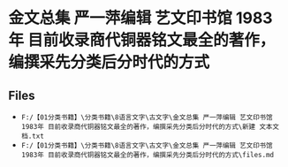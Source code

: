 # 金文总集 严一萍编辑 艺文印书馆 1983年 目前收录商代铜器铭文最全的著作，编撰采先分类后分时代的方式

## Files

- `F:/【01分类书籍】\分类书籍\8语言文字\古文字\金文总集 严一萍编辑 艺文印书馆 1983年 目前收录商代铜器铭文最全的著作，编撰采先分类后分时代的方式\新建 文本文档.txt`
- `F:/【01分类书籍】\分类书籍\8语言文字\古文字\金文总集 严一萍编辑 艺文印书馆 1983年 目前收录商代铜器铭文最全的著作，编撰采先分类后分时代的方式\files.md`
